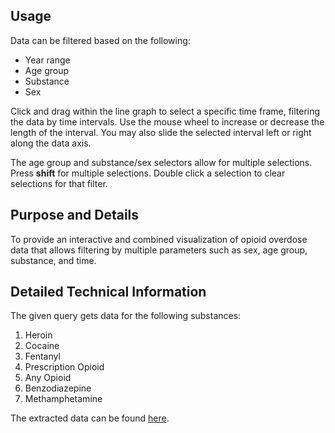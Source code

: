 ## Usage

Data can be filtered based on the following:

* Year range
* Age group
* Substance
* Sex

Click and drag within the line graph to select a specific time frame, filtering the data by time intervals. Use the mouse wheel to increase or decrease the length of the interval. You may also slide the selected interval left or right along the data axis.

The age group and substance/sex selectors allow for multiple selections. Press **shift** for multiple selections. Double click a selection to clear selections for that filter.

## Purpose and Details

To provide an interactive and combined visualization of opioid overdose data that allows filtering by multiple parameters such as sex, age group, substance, and time.

## Detailed Technical Information

The given query gets data for the following substances:

1. Heroin
2. Cocaine
3. Fentanyl
4. Prescription Opioid
5. Any Opioid
6. Benzodiazepine
7. Methamphetamine

The extracted data can be found [here](assets/generated/visualization4/data.csv).